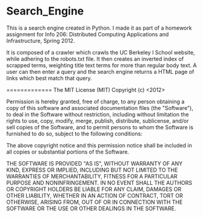Search_Engine
=============

This is a search engine created in Python. I made it as part of a homework assignment for Info 206: Distributed Computing Applications and Infrastructure, Spring 2012. 

It is composed of a crawler which crawls the UC Berkeley I School website, while adhering to the robots.txt file. It then creates an inverted index of scrapped terms, weighting title text terms for more than regular body text. A user can then enter a query and the search engine returns a HTML page of links which best match that query.


=============
The MIT License (MIT)
Copyright (c) <2012> <copyright Elliot Nahman>

Permission is hereby granted, free of charge, to any person obtaining a copy of this software and associated documentation files (the "Software"), to deal in the Software without restriction, including without limitation the rights to use, copy, modify, merge, publish, distribute, sublicense, and/or sell copies of the Software, and to permit persons to whom the Software is furnished to do so, subject to the following conditions:

The above copyright notice and this permission notice shall be included in all copies or substantial portions of the Software.

THE SOFTWARE IS PROVIDED "AS IS", WITHOUT WARRANTY OF ANY KIND, EXPRESS OR IMPLIED, INCLUDING BUT NOT LIMITED TO THE WARRANTIES OF MERCHANTABILITY, FITNESS FOR A PARTICULAR PURPOSE AND NONINFRINGEMENT. IN NO EVENT SHALL THE AUTHORS OR COPYRIGHT HOLDERS BE LIABLE FOR ANY CLAIM, DAMAGES OR OTHER LIABILITY, WHETHER IN AN ACTION OF CONTRACT, TORT OR OTHERWISE, ARISING FROM, OUT OF OR IN CONNECTION WITH THE SOFTWARE OR THE USE OR OTHER DEALINGS IN THE SOFTWARE.